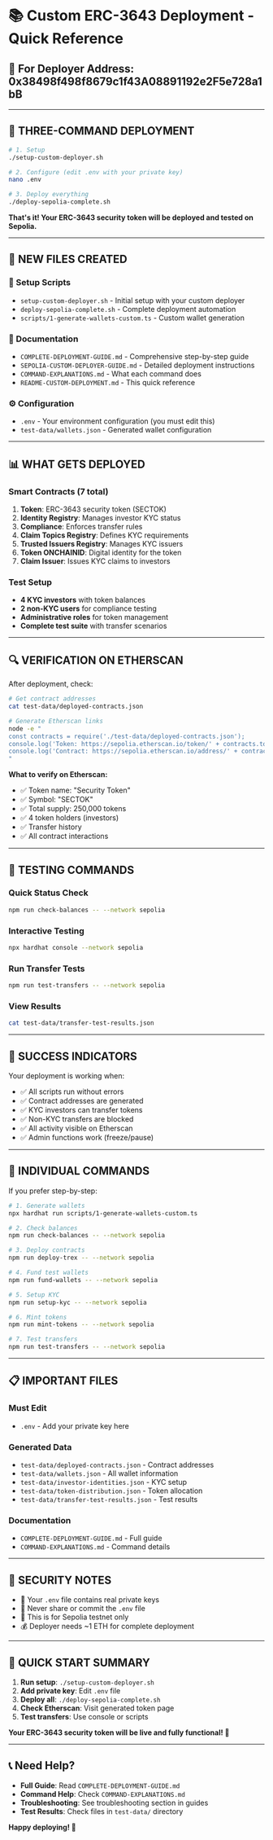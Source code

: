 # 📚 Custom ERC-3643 Deployment - Quick Reference

## 🎯 For Deployer Address: 0x38498f498f8679c1f43A08891192e2F5e728a1bB

---

## 🚀 THREE-COMMAND DEPLOYMENT

```bash
# 1. Setup
./setup-custom-deployer.sh

# 2. Configure (edit .env with your private key)
nano .env

# 3. Deploy everything
./deploy-sepolia-complete.sh
```

**That's it! Your ERC-3643 security token will be deployed and tested on Sepolia.**

---

## 📁 NEW FILES CREATED

### 🔧 Setup Scripts
- `setup-custom-deployer.sh` - Initial setup with your custom deployer
- `deploy-sepolia-complete.sh` - Complete deployment automation
- `scripts/1-generate-wallets-custom.ts` - Custom wallet generation

### 📖 Documentation
- `COMPLETE-DEPLOYMENT-GUIDE.md` - Comprehensive step-by-step guide
- `SEPOLIA-CUSTOM-DEPLOYER-GUIDE.md` - Detailed deployment instructions
- `COMMAND-EXPLANATIONS.md` - What each command does
- `README-CUSTOM-DEPLOYMENT.md` - This quick reference

### ⚙️ Configuration
- `.env` - Your environment configuration (you must edit this)
- `test-data/wallets.json` - Generated wallet configuration

---

## 📊 WHAT GETS DEPLOYED

### Smart Contracts (7 total)
1. **Token**: ERC-3643 security token (SECTOK)
2. **Identity Registry**: Manages investor KYC status
3. **Compliance**: Enforces transfer rules
4. **Claim Topics Registry**: Defines KYC requirements
5. **Trusted Issuers Registry**: Manages KYC issuers
6. **Token ONCHAINID**: Digital identity for the token
7. **Claim Issuer**: Issues KYC claims to investors

### Test Setup
- **4 KYC investors** with token balances
- **2 non-KYC users** for compliance testing
- **Administrative roles** for token management
- **Complete test suite** with transfer scenarios

---

## 🔍 VERIFICATION ON ETHERSCAN

After deployment, check:

```bash
# Get contract addresses
cat test-data/deployed-contracts.json

# Generate Etherscan links
node -e "
const contracts = require('./test-data/deployed-contracts.json');
console.log('Token: https://sepolia.etherscan.io/token/' + contracts.token);
console.log('Contract: https://sepolia.etherscan.io/address/' + contracts.token);
"
```

**What to verify on Etherscan:**
- ✅ Token name: "Security Token"
- ✅ Symbol: "SECTOK"
- ✅ Total supply: 250,000 tokens
- ✅ 4 token holders (investors)
- ✅ Transfer history
- ✅ All contract interactions

---

## 🧪 TESTING COMMANDS

### Quick Status Check
```bash
npm run check-balances -- --network sepolia
```

### Interactive Testing
```bash
npx hardhat console --network sepolia
```

### Run Transfer Tests
```bash
npm run test-transfers -- --network sepolia
```

### View Results
```bash
cat test-data/transfer-test-results.json
```

---

## 🎯 SUCCESS INDICATORS

Your deployment is working when:
- ✅ All scripts run without errors
- ✅ Contract addresses are generated
- ✅ KYC investors can transfer tokens
- ✅ Non-KYC transfers are blocked
- ✅ All activity visible on Etherscan
- ✅ Admin functions work (freeze/pause)

---

## 🔧 INDIVIDUAL COMMANDS

If you prefer step-by-step:

```bash
# 1. Generate wallets
npx hardhat run scripts/1-generate-wallets-custom.ts

# 2. Check balances
npm run check-balances -- --network sepolia

# 3. Deploy contracts
npm run deploy-trex -- --network sepolia

# 4. Fund test wallets
npm run fund-wallets -- --network sepolia

# 5. Setup KYC
npm run setup-kyc -- --network sepolia

# 6. Mint tokens
npm run mint-tokens -- --network sepolia

# 7. Test transfers
npm run test-transfers -- --network sepolia
```

---

## 📋 IMPORTANT FILES

### Must Edit
- `.env` - Add your private key here

### Generated Data
- `test-data/deployed-contracts.json` - Contract addresses
- `test-data/wallets.json` - All wallet information
- `test-data/investor-identities.json` - KYC setup
- `test-data/token-distribution.json` - Token allocation
- `test-data/transfer-test-results.json` - Test results

### Documentation
- `COMPLETE-DEPLOYMENT-GUIDE.md` - Full guide
- `COMMAND-EXPLANATIONS.md` - Command details

---

## 🚨 SECURITY NOTES

- 🔐 Your `.env` file contains real private keys
- 🚫 Never share or commit the `.env` file
- 🧪 This is for Sepolia testnet only
- 💰 Deployer needs ~1 ETH for complete deployment

---

## 🎉 QUICK START SUMMARY

1. **Run setup**: `./setup-custom-deployer.sh`
2. **Add private key**: Edit `.env` file
3. **Deploy all**: `./deploy-sepolia-complete.sh`
4. **Check Etherscan**: Visit generated token page
5. **Test transfers**: Use console or scripts

**Your ERC-3643 security token will be live and fully functional! 🚀**

---

## 📞 Need Help?

- **Full Guide**: Read `COMPLETE-DEPLOYMENT-GUIDE.md`
- **Command Help**: Check `COMMAND-EXPLANATIONS.md`
- **Troubleshooting**: See troubleshooting section in guides
- **Test Results**: Check files in `test-data/` directory

**Happy deploying! 🎊** 